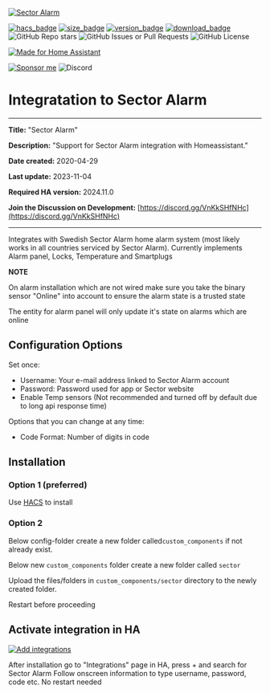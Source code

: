 [![Sector Alarm](https://github.com/gjohansson-ST/sector/blob/master/logos/logo.png)](https://www.sectoralarm.se/)

[![hacs_badge](https://img.shields.io/badge/HACS-Default-orange.svg?style=for-the-badge&cacheSeconds=3600)](https://github.com/hacs/integration)
[![size_badge](https://img.shields.io/github/repo-size/gjohansson-ST/sector?style=for-the-badge&cacheSeconds=3600)](https://github.com/gjohansson-ST/sector)
[![version_badge](https://img.shields.io/github/v/release/gjohansson-ST/sector?label=Latest%20release&style=for-the-badge&cacheSeconds=3600)](https://github.com/gjohansson-ST/sector/releases/latest)
[![download_badge](https://img.shields.io/github/downloads/gjohansson-ST/sector/total?style=for-the-badge&cacheSeconds=3600)](https://github.com/gjohansson-ST/sector/releases/latest)
![GitHub Repo stars](https://img.shields.io/github/stars/gjohansson-ST/attribute_as_sensor?style=for-the-badge&cacheSeconds=3600)
![GitHub Issues or Pull Requests](https://img.shields.io/github/issues/gjohansson-ST/attribute_as_sensor?style=for-the-badge&cacheSeconds=3600)
![GitHub License](https://img.shields.io/github/license/gjohansson-ST/attribute_as_sensor?style=for-the-badge&cacheSeconds=3600)

[![Made for Home Assistant](https://img.shields.io/badge/Made_for-Home%20Assistant-blue?style=for-the-badge&logo=homeassistant)](https://github.com/home-assistant)

[![Sponsor me](https://img.shields.io/badge/Sponsor-Me-blue?style=for-the-badge&logo=github)](https://github.com/sponsors/gjohansson-ST)
![Discord](https://img.shields.io/discord/872446427664625664?style=for-the-badge&label=Discord&cacheSeconds=3600)

# Integratation to Sector Alarm
---
**Title:** "Sector Alarm"

**Description:** "Support for Sector Alarm integration with Homeassistant."

**Date created:** 2020-04-29

**Last update:** 2023-11-04

**Required HA version:** 2024.11.0

**Join the Discussion on Development:** [https://discord.gg/VnKkSHfNHc](https://discord.gg/VnKkSHfNHc)

---

Integrates with Swedish Sector Alarm home alarm system (most likely works in all countries serviced by Sector Alarm).
Currently implements Alarm panel, Locks, Temperature and Smartplugs

**NOTE**

On alarm installation which are not wired make sure you take the binary sensor "Online" into account to ensure the alarm state is a trusted state

The entity for alarm panel will only update it's state on alarms which are online

## Configuration Options

Set once:

- Username: Your e-mail address linked to Sector Alarm account
- Password: Password used for app or Sector website
- Enable Temp sensors (Not recommended and turned off by default due to long api response time)

Options that you can change at any time:

- Code Format: Number of digits in code

## Installation

### Option 1 (preferred)

Use [HACS](https://hacs.xyz/) to install

### Option 2

Below config-folder create a new folder called`custom_components` if not already exist.

Below new `custom_components` folder create a new folder called `sector`

Upload the files/folders in `custom_components/sector` directory to the newly created folder.

Restart before proceeding

## Activate integration in HA

[![Add integrations](https://my.home-assistant.io/badges/config_flow_start.svg)](https://my.home-assistant.io/redirect/config_flow_start?domain=sector)

After installation go to "Integrations" page in HA, press + and search for Sector Alarm
Follow onscreen information to type username, password, code etc.
No restart needed
